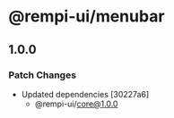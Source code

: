 # @rempi-ui/menubar

## 1.0.0

### Patch Changes

- Updated dependencies [30227a6]
  - @rempi-ui/core@1.0.0
